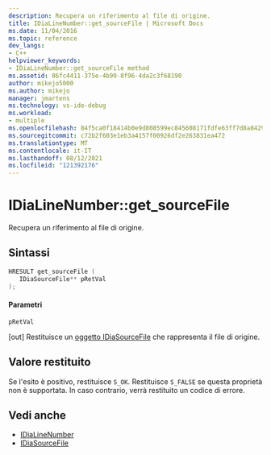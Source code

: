 ```yaml
---
description: Recupera un riferimento al file di origine.
title: IDiaLineNumber::get_sourceFile | Microsoft Docs
ms.date: 11/04/2016
ms.topic: reference
dev_langs:
- C++
helpviewer_keywords:
- IDiaLineNumber::get_sourceFile method
ms.assetid: 86fc4411-375e-4b99-8f96-4da2c3f68190
author: mikejo5000
ms.author: mikejo
manager: jmartens
ms.technology: vs-ide-debug
ms.workload:
- multiple
ms.openlocfilehash: 84f5ca0f18414b0e9d808599ec845608171fdfe63ff7d8a842974bb560c53f7d
ms.sourcegitcommit: c72b2f603e1eb3a4157f00926df2e263831ea472
ms.translationtype: MT
ms.contentlocale: it-IT
ms.lasthandoff: 08/12/2021
ms.locfileid: "121392176"
---
```

# <a name="idialinenumberget_sourcefile"></a>IDiaLineNumber::get_sourceFile
Recupera un riferimento al file di origine.

## <a name="syntax"></a>Sintassi

```C++
HRESULT get_sourceFile ( 
   IDiaSourceFile** pRetVal
);
```

#### <a name="parameters"></a>Parametri
 `pRetVal`

[out] Restituisce un [oggetto IDiaSourceFile](../../debugger/debug-interface-access/idiasourcefile.md) che rappresenta il file di origine.

## <a name="return-value"></a>Valore restituito
 Se l'esito è positivo, restituisce `S_OK`. Restituisce `S_FALSE` se questa proprietà non è supportata. In caso contrario, verrà restituito un codice di errore.

## <a name="see-also"></a>Vedi anche
- [IDiaLineNumber](../../debugger/debug-interface-access/idialinenumber.md)
- [IDiaSourceFile](../../debugger/debug-interface-access/idiasourcefile.md)
